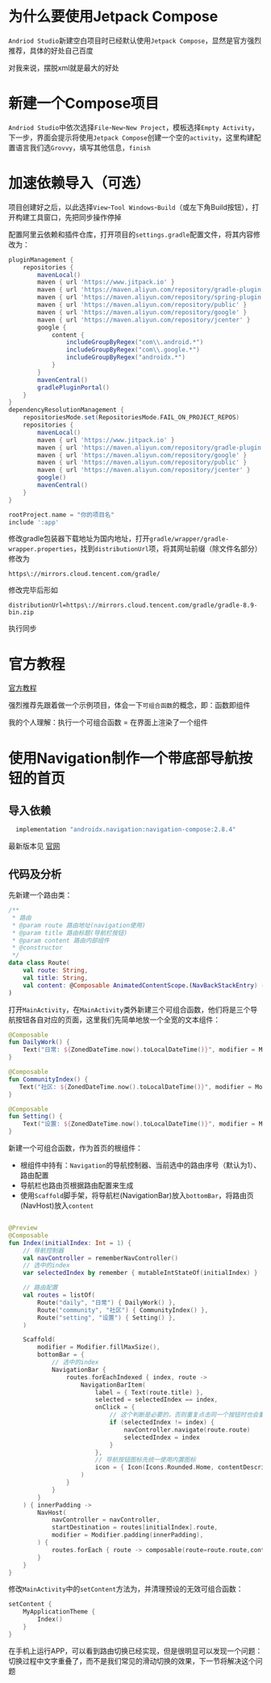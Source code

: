# 为什么要使用Jetpack Compose

`Andriod Studio`新建空白项目时已经默认使用`Jetpack Compose`，显然是官方强烈推荐，具体的好处自己百度

对我来说，摆脱xml就是最大的好处

# 新建一个Compose项目

`Andriod Studio`中依次选择`File`-`New`-`New Project`，模板选择`Empty Activity`，下一步，界面会提示将使用`Jetpack Compose`创建一个空的`activity`，这里构建配置语言我们选`Grovvy`，填写其他信息，`finish`

# 加速依赖导入（可选）

项目创建好之后，以此选择`View`-`Tool Windows`-`Build`（或左下角Build按钮），打开构建工具窗口，先把同步操作停掉

配置阿里云依赖和插件仓库，打开项目的`settings.gradle`配置文件，将其内容修改为：

```groovy
pluginManagement {
    repositories {
        mavenLocal()
        maven { url 'https://www.jitpack.io' }
        maven { url 'https://maven.aliyun.com/repository/gradle-plugin' }
        maven { url 'https://maven.aliyun.com/repository/spring-plugin' }
        maven { url 'https://maven.aliyun.com/repository/public' }
        maven { url 'https://maven.aliyun.com/repository/google' }
        maven { url 'https://maven.aliyun.com/repository/jcenter' }
        google {
            content {
                includeGroupByRegex("com\\.android.*")
                includeGroupByRegex("com\\.google.*")
                includeGroupByRegex("androidx.*")
            }
        }
        mavenCentral()
        gradlePluginPortal()
    }
}
dependencyResolutionManagement {
    repositoriesMode.set(RepositoriesMode.FAIL_ON_PROJECT_REPOS)
    repositories {
        mavenLocal()
        maven { url 'https://www.jitpack.io' }
        maven { url 'https://maven.aliyun.com/repository/gradle-plugin' }
        maven { url 'https://maven.aliyun.com/repository/google' }
        maven { url 'https://maven.aliyun.com/repository/public' }
        maven { url 'https://maven.aliyun.com/repository/jcenter' }
        google()
        mavenCentral()
    }
}

rootProject.name = "你的项目名"
include ':app'

```

修改gradle包装器下载地址为国内地址，打开`gradle/wrapper/gradle-wrapper.properties`，找到`distributionUrl`项，将其网址前缀（除文件名部分）修改为

```
https\://mirrors.cloud.tencent.com/gradle/
```

修改完毕后形如

```
distributionUrl=https\://mirrors.cloud.tencent.com/gradle/gradle-8.9-bin.zip
```

执行同步

# 官方教程

[官方教程](https://developer.android.google.cn/jetpack/compose/tutorial)

强烈推荐先跟着做一个示例项目，体会一下`可组合函数`的概念，即：函数即组件



我的个人理解：执行一个可组合函数 = 在界面上渲染了一个组件

# 使用Navigation制作一个带底部导航按钮的首页

## 导入依赖

```groovy
  implementation "androidx.navigation:navigation-compose:2.8.4"
```

最新版本见 [官网](https://developer.android.google.cn/jetpack/androidx/releases/navigation?hl=zh-cn)

## 代码及分析

先新建一个路由类：

```kotlin
/**
 * 路由
 * @param route 路由地址(navigation使用)
 * @param title 路由标题(导航栏按钮)
 * @param content 路由内部组件
 * @constructor
 */
data class Route(
    val route: String,
    val title: String,
    val content: @Composable AnimatedContentScope.(NavBackStackEntry) -> Unit
)

```

打开`MainActivity`，在`MainActivity`类外新建三个可组合函数，他们将是三个导航按钮各自对应的页面，这里我们先简单地放一个全宽的文本组件：

```kotlin
@Composable
fun DailyWork() {
    Text("日常: ${ZonedDateTime.now().toLocalDateTime()}", modifier = Modifier.fillMaxWidth())
}

@Composable
fun CommunityIndex() {
   Text("社区: ${ZonedDateTime.now().toLocalDateTime()}", modifier = Modifier.fillMaxWidth())
}

@Composable
fun Setting() {
    Text("设置: ${ZonedDateTime.now().toLocalDateTime()}", modifier = Modifier.fillMaxWidth())
}
```

新建一个可组合函数，作为首页的根组件：

- 根组件中持有：`Navigation`的导航控制器、当前选中的路由序号（默认为1）、路由配置
- 导航栏也路由页根据路由配置来生成
- 使用`Scaffold`脚手架，将导航栏(NavigationBar)放入`bottomBar`，将路由页(NavHost)放入`content`

```kotlin

@Preview
@Composable
fun Index(initialIndex: Int = 1) {
    // 导航控制器
    val navController = rememberNavController()
    // 选中的index
    var selectedIndex by remember { mutableIntStateOf(initialIndex) }

    // 路由配置
    val routes = listOf(
        Route("daily", "日常") { DailyWork() },
        Route("community", "社区") { CommunityIndex() },
        Route("setting", "设置") { Setting() },
    )

    Scaffold(
        modifier = Modifier.fillMaxSize(),
        bottomBar = {
            // 选中的index
            NavigationBar {
                routes.forEachIndexed { index, route ->
                    NavigationBarItem(
                        label = { Text(route.title) },
                        selected = selectedIndex == index,
                        onClick = {
                            // 这个判断是必要的，否则重复点击同一个按钮时也会重新加载该路由
                            if (selectedIndex != index) {
                                navController.navigate(route.route)
                                selectedIndex = index
                            }
                        },
                        // 导航按钮图标先统一使用内置图标
                        icon = { Icon(Icons.Rounded.Home, contentDescription = null) },
                    )
                }
            }
        }
    ) { innerPadding ->
        NavHost(
            navController = navController,
            startDestination = routes[initialIndex].route,
            modifier = Modifier.padding(innerPadding),
        ) {
            routes.forEach { route -> composable(route=route.route,content = route.content)  }
        }
    }
}
```

修改`MainActivity`中的`setContent`方法为，并清理预设的无效可组合函数：

```kotlin
setContent {
    MyApplicationTheme {
        Index()
    }
}
```

在手机上运行APP，可以看到路由切换已经实现，但是很明显可以发现一个问题：切换过程中文字重叠了，而不是我们常见的滑动切换的效果，下一节将解决这个问题

